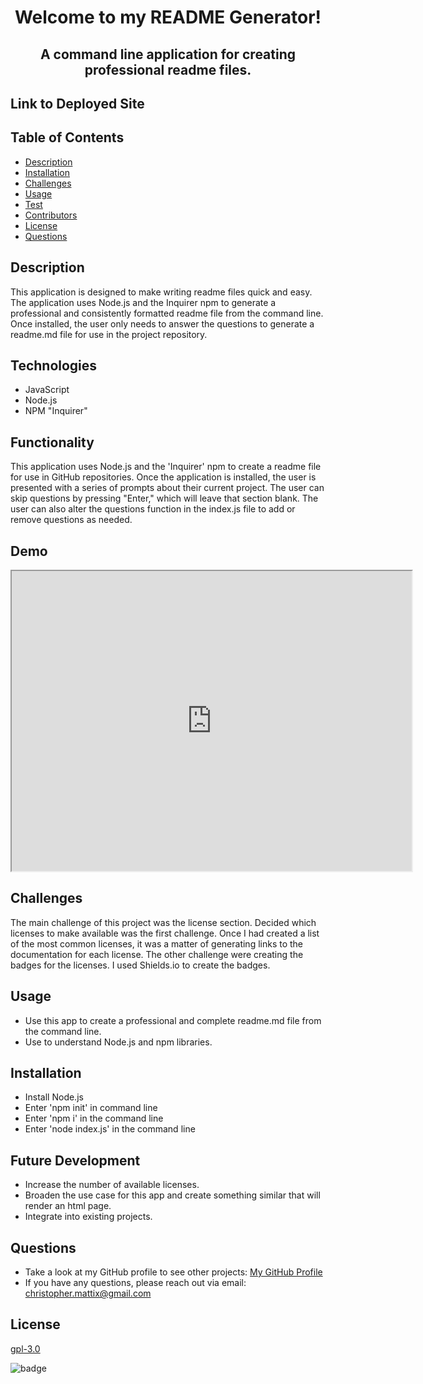 

# <p align="center">Welcome to my README Generator!</p> 
## <p align="center">A command line application for creating professional readme files.</p>

## Link to Deployed Site


## Table of Contents
  * [Description](#description)
  * [Installation](#installation)
  * [Challenges](#challenges)
  * [Usage](#usage)
  * [Test](#test)
  * [Contributors](#contributors)
  * [License](#license)
  * [Questions](#questions)

## Description

This application is designed to make writing readme files quick and easy. The application uses Node.js and the Inquirer npm to generate a professional and consistently formatted readme file from the command line. Once installed, the user only needs to answer the questions to generate a readme.md file for use in the project repository.
 
## Technologies
* JavaScript
* Node.js
* NPM "Inquirer"

## Functionality

This application uses Node.js and the 'Inquirer' npm to create a readme file for use in GitHub repositories. Once the application is installed, the user is presented with a series of prompts about their current project. The user can skip questions by pressing "Enter," which will leave that section blank. The user can also alter the questions function in the index.js file to add or remove questions as needed.

## Demo
<iframe src="https://drive.google.com/file/d/14Mby0GM-H7HdlUJxYYKH3TLGSuOsqZAR/preview" width="640" height="480"></iframe>

## Challenges

The main challenge of this project was the license section. Decided which licenses to make available was the first challenge. Once I had created a list of the most common licenses, it was a matter of generating links to the documentation for each license. The other challenge were creating the badges for the licenses. I used Shields.io to create the badges.

## Usage
* Use this app to create a professional and complete readme.md file from the command line.
* Use to understand Node.js and npm libraries.

## Installation
* Install Node.js
* Enter 'npm init' in command line
* Enter 'npm i' in the command line
* Enter 'node index.js' in the command line

## Future Development
* Increase the number of available licenses.
* Broaden the use case for this app and create something similar that will render an html page.
* Integrate into existing projects.

## Questions
* Take a look at my GitHub profile to see other projects: 
[My GitHub Profile](https://github.com/BeardoMattix)
* If you have any questions, please reach out via email: christopher.mattix@gmail.com

## License
[gpl-3.0](https://opensource.org/licenses/gpl-3.0)

![badge](https://img.shields.io/static/v1?label=License&message=gpl-3.0&color=success)

